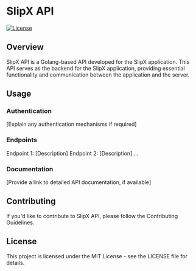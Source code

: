 # SlipX API

[![License](https://img.shields.io/badge/License-MIT-blue.svg)](LICENSE)

## Overview

SlipX API is a Golang-based API developed for the SlipX application. This API serves as the backend for the SlipX application, providing essential functionality and communication between the application and the server.

## Usage

### Authentication
[Explain any authentication mechanisms if required]

### Endpoints
Endpoint 1: [Description]
Endpoint 2: [Description]
...

### Documentation
[Provide a link to detailed API documentation, if available]

## Contributing
If you'd like to contribute to SlipX API, please follow the Contributing Guidelines.

## License
This project is licensed under the MIT License - see the LICENSE file for details.
